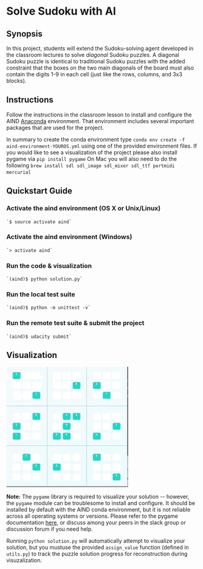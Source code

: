 # Solve Sudoku with AI

## Synopsis

In this project, students will extend the Sudoku-solving agent developed in the classroom lectures to solve _diagonal_ Sudoku puzzles. A diagonal Sudoku puzzle is identical to traditional Sudoku puzzles with the added constraint that the boxes on the two main diagonals of the board must also contain the digits 1-9 in each cell (just like the rows, columns, and 3x3 blocks).

## Instructions

Follow the instructions in the classroom lesson to install and configure the AIND [Anaconda](https://www.continuum.io/downloads) environment. That environment includes several important packages that are used for the project. 

In summary to create the conda environment type 
`conda env create -f aind-environment-YOUROS.yml`
using one of the provided environment files. 
If you would like to see a visualization of the project please also install pygame via `pip install pygame`
On Mac you will also need to do the following `brew install sdl sdl_image sdl_mixer sdl_ttf portmidi mercurial`


## Quickstart Guide

### Activate the aind environment (OS X or Unix/Linux)
    
    `$ source activate aind`

### Activate the aind environment (Windows)

    `> activate aind`

### Run the code & visualization

    `(aind)$ python solution.py`

### Run the local test suite

    `(aind)$ python -m unittest -v`

### Run the remote test suite & submit the project

    `(aind)$ udacity submit`


## Visualization
![sudoku visual](./sudoku.gif "Sudoku")

**Note:** The `pygame` library is required to visualize your solution -- however, the `pygame` module can be troublesome to install and configure. It should be installed by default with the AIND conda environment, but it is not reliable across all operating systems or versions. Please refer to the pygame documentation [here](http://www.pygame.org/download.shtml), or discuss among your peers in the slack group or discussion forum if you need help.

Running `python solution.py` will automatically attempt to visualize your solution, but you mustuse the provided `assign_value` function (defined in `utils.py`) to track the puzzle solution progress for reconstruction during visuzalization.
